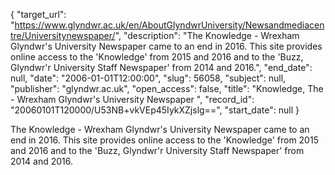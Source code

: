 {
  "target_url": "https://www.glyndwr.ac.uk/en/AboutGlyndwrUniversity/Newsandmediacentre/Universitynewspaper/", 
  "description": "The Knowledge - Wrexham Glyndwr's University Newspaper came to an end in 2016. This site provides online access to the 'Knowledge' from 2015 and 2016 and to the 'Buzz, Glyndwr'r University Staff Newspaper' from 2014 and 2016.", 
  "end_date": null, 
  "date": "2006-01-01T12:00:00", 
  "slug": 56058, 
  "subject": null, 
  "publisher": "glyndwr.ac.uk", 
  "open_access": false, 
  "title": "Knowledge, The - Wrexham Glyndwr's University Newspaper ", 
  "record_id": "20060101T120000/U53NB+vkVEp45IykXZjslg==", 
  "start_date": null
}

The Knowledge - Wrexham Glyndwr's University Newspaper came to an end in 2016. This site provides online access to the 'Knowledge' from 2015 and 2016 and to the 'Buzz, Glyndwr'r University Staff Newspaper' from 2014 and 2016.